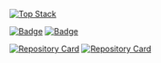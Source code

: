 [![Top Stack](https://widget.realdeveloper.pro/api/top?stack=JavaScript,React,Node.js)](https://github.com/kijepark)

[![Badge](https://widget.realdeveloper.pro/api/badge?title=Languages%20and%20Framework&badges=JavaScript,React,Redux,jQuery,Node.js,Express.js,Koa.js,Socket.io,MongoDB,Bootstrap)](https://github.com/kijepark)
[![Badge](https://widget.realdeveloper.pro/api/badge?title=Database%20and%20DevOps&badges=MySQL,MongoDB,Mongoose,AWS%20EC2,AWS%20S3,AWS%20Route%2053,AWS%20RDS,Git,GitHub,Bitbucket)](https://github.com/kijepark)

[![Repository Card](https://widget.realdeveloper.pro/api/card?user=kijepark&repo=adserver-tutorial&locale=en)](https://github.com/kijepark/adserver-tutorial)
[![Repository Card](https://widget.realdeveloper.pro/api/card?user=kijepark&repo=one-page-template&locale=en)](https://github.com/kijepark/one-page-template)
